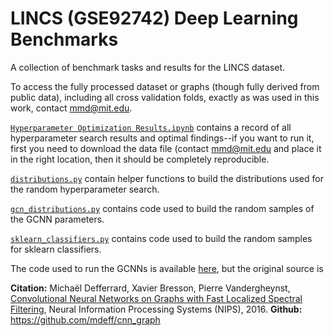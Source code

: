# LINCS (GSE92742) Deep Learning Benchmarks
A collection of benchmark tasks and results for the LINCS dataset.

To access the fully processed dataset or graphs (though fully derived from public data), including all cross validation folds, exactly as was used in this work, contact [mmd@mit.edu](mailto:mmd@mit.edu).

[`Hyperparameter Optimization Results.ipynb`](https://github.com/mmcdermott/LINCS_Deep_Learning_Benchmarks/blob/master/Hyperparameter%20Optimization%20Results.ipynb) contains a record of all hyperparameter search results and optimal findings--if you want to run it, first you need to download the data file (contact [mmd@mit.edu](mailto:mmd@mit.edu) and place it in the right location, then it should be completely reproducible.

[`distributions.py`](https://github.com/mmcdermott/LINCS_Deep_Learning_Benchmarks/blob/master/distributions.py) contain helper functions to build the distributions used for the random hyperparameter search.

[`gcn_distributions.py`](https://github.com/mmcdermott/LINCS_Deep_Learning_Benchmarks/blob/master/gcn_distributions.py) contains code used to build the random samples of the GCNN parameters.

[`sklearn_classifiers.py`](https://github.com/mmcdermott/LINCS_Deep_Learning_Benchmarks/blob/master/sklearn_classifiers.py) contains code used to build the random samples for sklearn classifiers.

The code used to run the GCNNs is available [here](https://github.com/mmcdermott/cnn_graph), but the original source is

**Citation:** Michaël Defferrard, Xavier Bresson, Pierre Vandergheynst, [Convolutional Neural Networks on Graphs with Fast Localized Spectral Filtering](https://arxiv.org/abs/1606.09375), Neural Information Processing Systems (NIPS), 2016.
**Github:** https://github.com/mdeff/cnn_graph
